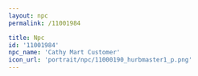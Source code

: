 ```yaml
---
layout: npc
permalink: /11001984

title: Npc
id: '11001984'
npc_name: 'Cathy Mart Customer'
icon_url: 'portrait/npc/11000190_hurbmaster1_p.png'
---
```

